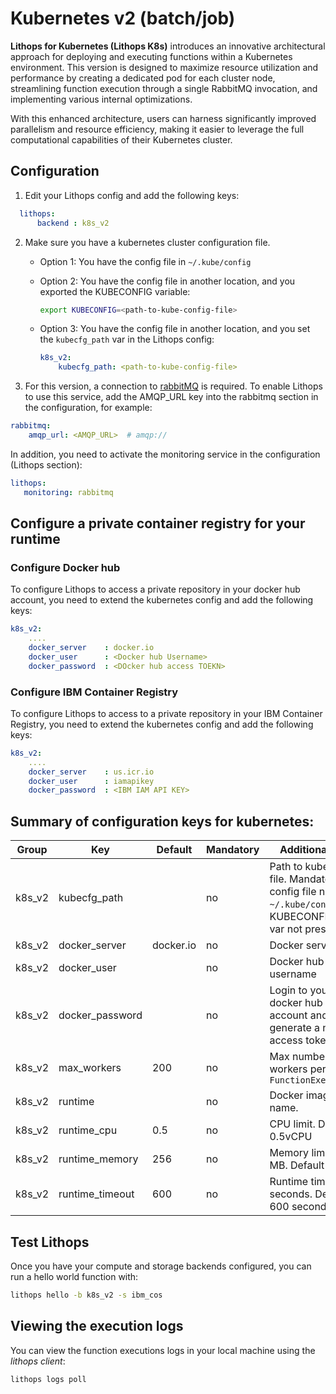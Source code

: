 # Kubernetes v2 (batch/job)

**Lithops for Kubernetes (Lithops K8s)** introduces an innovative architectural approach for deploying and executing functions within a Kubernetes environment. This version is designed to maximize resource utilization and performance by creating a dedicated pod for each cluster node, streamlining function execution through a single RabbitMQ invocation, and implementing various internal optimizations.

With this enhanced architecture, users can harness significantly improved parallelism and resource efficiency, making it easier to leverage the full computational capabilities of their Kubernetes cluster.


## Configuration

1. Edit your Lithops config and add the following keys:

```yaml
  lithops:
      backend : k8s_v2
```

2. Make sure you have a kubernetes cluster configuration file.
   - Option 1: You have the config file in `~/.kube/config`

   - Option 2: You have the config file in another location, and you exported the KUBECONFIG variable:
     ```bash
     export KUBECONFIG=<path-to-kube-config-file>
     ```

   - Option 3: You have the config file in another location, and you set the `kubecfg_path` var in the Lithops config:
     ```yaml
     k8s_v2:
         kubecfg_path: <path-to-kube-config-file>
     ```
3. For this version, a connection to [rabbitMQ](../monitoring.rst) is required.
To enable Lithops to use this service, add the AMQP_URL key into the rabbitmq section in the configuration, for example:

```yaml
rabbitmq:
    amqp_url: <AMQP_URL>  # amqp://
```
In addition, you need to activate the monitoring service in the configuration (Lithops section):

```yaml
lithops:
   monitoring: rabbitmq
```

## Configure a private container registry for your runtime

### Configure Docker hub
To configure Lithops to access a private repository in your docker hub account, you need to extend the kubernetes config and add the following keys:

```yaml
k8s_v2:
    ....
    docker_server    : docker.io
    docker_user      : <Docker hub Username>
    docker_password  : <DOcker hub access TOEKN>
```

### Configure IBM Container Registry
To configure Lithops to access to a private repository in your IBM Container Registry, you need to extend the kubernetes config and add the following keys:

```yaml
k8s_v2:
    ....
    docker_server    : us.icr.io
    docker_user      : iamapikey
    docker_password  : <IBM IAM API KEY>
```

## Summary of configuration keys for kubernetes:

|Group|Key|Default|Mandatory|Additional info|
|---|---|---|---|---|
|k8s_v2 | kubecfg_path | |no | Path to kubecfg file. Mandatory if config file not in `~/.kube/config` or KUBECONFIG env var not present|
|k8s_v2 | docker_server | docker.io |no | Docker server URL |
|k8s_v2 | docker_user | |no | Docker hub username |
|k8s_v2 | docker_password | |no | Login to your docker hub account and generate a new access token [here](https://hub.docker.com/settings/security)|
|k8s_v2 | max_workers | 200 | no | Max number of workers per `FunctionExecutor()`|
|k8s_v2 | runtime |  |no | Docker image name.|
|k8s_v2 | runtime_cpu | 0.5 |no | CPU limit. Default 0.5vCPU |
|k8s_v2 | runtime_memory | 256 |no | Memory limit in MB. Default 256Mi |
|k8s_v2 | runtime_timeout | 600 |no | Runtime timeout in seconds. Default 600 seconds |

## Test Lithops

Once you have your compute and storage backends configured, you can run a hello world function with:

```bash
lithops hello -b k8s_v2 -s ibm_cos
```

## Viewing the execution logs

You can view the function executions logs in your local machine using the *lithops client*:

```bash
lithops logs poll
```
